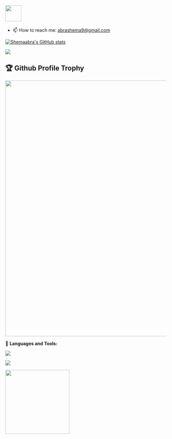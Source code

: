 ## <img src = "https://user-images.githubusercontent.com/63050133/156777293-72a6e681-2582-4a9d-ad92-09d1181d47c7.gif" width = 50px height = 50px> 
<!-- ### Hi there 
<img src="https://media.giphy.com/media/hvRJCLFzcasrR4ia7z/giphy.gif" width="35"> -->

<!-- **shemaabra/shemaabra** is a ✨ _special_ ✨ repository because its `README.md` (this file) appears on your GitHub profile. -->

<!-- Here are some ideas to get you started: -->
<!-- - 🔭 I’m currently working on T -->
<!-- - 🌱 I’m currently learning Typescript
- 👯 I’m looking to collaborate on https://github.com/shemaabra/
- 💬 Ask me about Python, Django, Flutter -->
- 📫 How to reach me: abrashema9@gmail.com
<!-- - 🤔 I’m looking for help with ... -->
<!-- - 😄 Pronouns: ... -->
<!-- - ⚡ Fun fact: ... -->


 <a href="http://www.github.com/shemaabra"><img src="https://github-readme-stats.vercel.app/api?username=shemaabra&show_icons=true&hide=&count_private=true&theme=transparent&hide_border=false&show_icons=true" alt="Shemaabra's GitHub stats" /></a>


<a href="https://github.com/shemaabra/">
  <img align="center" src="https://github-readme-stats.vercel.app/api/top-langs/?username=shemaabra&layout=compact&hide=cmake&langs_count=4&line_height=35&theme=transparent&hide_border=false" />
</a> 

 <h2>🏆 Github Profile Trophy</h2>
<img width=800 src="https://github-profile-trophy.vercel.app/?username=shemaabra&column=9&theme=onedark&no-frame=false"/>

🌋 **Languages and Tools:**

<a href="#">
    <img src="https://skillicons.dev/icons?i=dart,flutter,python,django,html,css,javascript,typescript,java,spring,bootstrap,tailwind,nodejs,express,angular,git,github,docker,linux,vscode,vim,photoshop,illustrator,xd,figma&theme=dark" />
  </a>
<br />
 
![](https://komarev.com/ghpvc/?username=shemaabra)

<a href="https://www.buymeacoffee.com/abrashema9O"><img src="https://cdn.buymeacoffee.com/buttons/v2/default-yellow.png" width="200" /></a>

